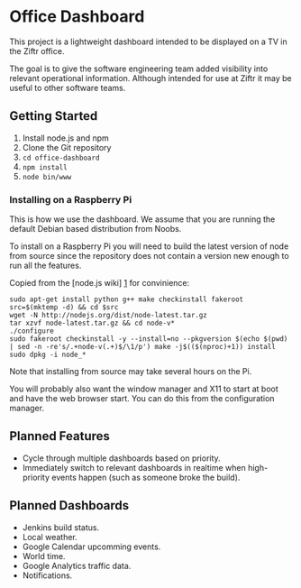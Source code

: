 # Office Dashboard

This project is a lightweight dashboard intended to be displayed on a TV in the Ziftr office.

The goal is to give the software engineering team added visibility into relevant operational information. Although intended for use at Ziftr it may be useful to other software teams.

## Getting Started

1. Install node.js and npm 
2. Clone the Git repository
3. `cd office-dashboard`
4. `npm install`
5. `node bin/www`

### Installing on a Raspberry Pi

This is how we use the dashboard. We assume that you are running the default Debian based distribution from Noobs.

To install on a Raspberry Pi you will need to build the latest version of node from source since the repository does not contain a version new enough to run all the features.

Copied from the [node.js wiki] [1] for convinience:
```
sudo apt-get install python g++ make checkinstall fakeroot
src=$(mktemp -d) && cd $src
wget -N http://nodejs.org/dist/node-latest.tar.gz
tar xzvf node-latest.tar.gz && cd node-v*
./configure
sudo fakeroot checkinstall -y --install=no --pkgversion $(echo $(pwd) | sed -n -re's/.+node-v(.+)$/\1/p') make -j$(($(nproc)+1)) install
sudo dpkg -i node_*
```

Note that installing from source may take several hours on the Pi.

You will probably also want the window manager and X11 to start at boot and have the web browser start. You can do this from the configuration manager.

## Planned Features

* Cycle through multiple dashboards based on priority.
* Immediately switch to relevant dashboards in realtime when high-priority events happen (such as someone broke the build).

## Planned Dashboards

* Jenkins build status.
* Local weather.
* Google Calendar upcomming events.
* World time.
* Google Analytics traffic data.
* Notifications.

[1]: https://github.com/joyent/node/wiki/Installing-Node.js-via-package-manager "Installing node.js"
